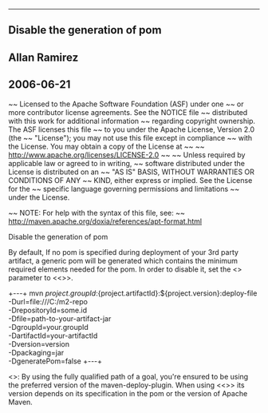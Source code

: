   ----
  Disable the generation of pom
  ------
  Allan Ramirez
  ------
  2006-06-21
  ------

~~ Licensed to the Apache Software Foundation (ASF) under one
~~ or more contributor license agreements.  See the NOTICE file
~~ distributed with this work for additional information
~~ regarding copyright ownership.  The ASF licenses this file
~~ to you under the Apache License, Version 2.0 (the
~~ "License"); you may not use this file except in compliance
~~ with the License.  You may obtain a copy of the License at
~~
~~   http://www.apache.org/licenses/LICENSE-2.0
~~
~~ Unless required by applicable law or agreed to in writing,
~~ software distributed under the License is distributed on an
~~ "AS IS" BASIS, WITHOUT WARRANTIES OR CONDITIONS OF ANY
~~ KIND, either express or implied.  See the License for the
~~ specific language governing permissions and limitations
~~ under the License.

~~ NOTE: For help with the syntax of this file, see:
~~ http://maven.apache.org/doxia/references/apt-format.html

Disable the generation of pom

  By default, If no pom is specified during deployment of your 3rd party artifact, a generic pom will be generated
  which contains the minimum required elements needed for the pom. In order to disable it, set the
  <<generatePom>> parameter to <<<false>>>.

+---+
mvn ${project.groupId}:${project.artifactId}:${project.version}:deploy-file -Durl=file:///C:/m2-repo \
                                                                            -DrepositoryId=some.id \
                                                                            -Dfile=path-to-your-artifact-jar \
                                                                            -DgroupId=your.groupId \
                                                                            -DartifactId=your-artifactId \
                                                                            -Dversion=version \
                                                                            -Dpackaging=jar \
                                                                            -DgeneratePom=false
+---+

  <<Note>>: By using the fully qualified path of a goal, you're ensured to be using the preferred version of the maven-deploy-plugin. When using <<<mvn deploy:deploy-file>>> 
  its version depends on its specification in the pom or the version of Apache Maven.
